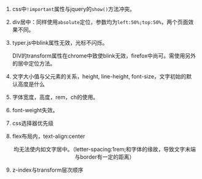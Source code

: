 1. css中`!important`属性与jquery的`show()`方法冲突。

2. div居中：同样使用`absolute`定位，参数均为`left:50%;top:50%`，两个页面效果不同。

3. typer.js中blink属性无效，光标不闪烁。

   DIV的transform属性在chrome中致使blink无效，firefox中尚可。需使用另外的居中定位方法。

4. 文字大小值与父元素的关系，height, line-height, font-size，文字初始的默认高度是什么

5. 字体宽度，高度，rem，ch的使用。

6. font-weight失效。

7. css选择器优先级

8. flex布局内，text-align:center  <center> 均无法使内如文字居中。（letter-spacing:1rem;和字体的缘故，导致文字末端与border有一定的距离）

9. z-index与transform层次顺序

